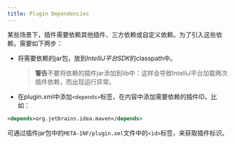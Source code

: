```yaml
---
title: Plugin Dependencies
---
```


某些场景下，插件需要依赖其他插件、三方依赖或自定义依赖。为了引入这些依赖，需要如下两步：

* 将需要依赖的jar包，放到*IntelliJ平台SDK*的classpath中。

    > **警告**不要将依赖的插件jar添加到lib中：这样会导致IntelliJ平台加载两次插件依赖，而出现运行异常。
    
* 在plugin.xml中添加`<depends>`标签，在内容中添加需要依赖的插件ID。比如：
```xml
<depends>org.jetbrains.idea.maven</depends>
```

可通过插件jar包中的`META-INF/plugin.xml`文件中的`<id>`标签，来获取插件标识。


